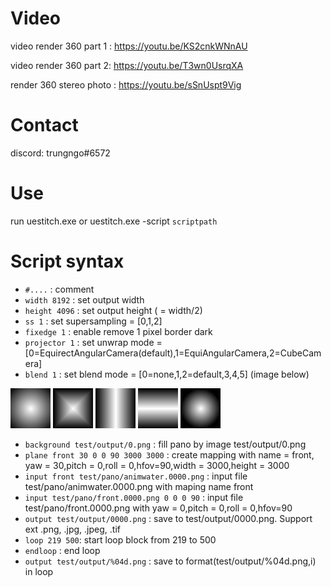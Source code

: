 
# Video

video render 360 part 1 :  https://youtu.be/KS2cnkWNnAU

video render 360 part 2:  https://youtu.be/T3wn0UsrqXA

render 360 stereo photo : https://youtu.be/sSnUspt9Vig

# Contact
discord:  trungngo#6572

# Use
run uestitch.exe or uestitch.exe -script `scriptpath` 

# Script syntax
- `#....` : comment
- `width 8192` : set output width
- `height 4096` : set output height ( = width/2)
- `ss 1` : set supersampling = [0,1,2]
- `fixedge 1` : enable remove 1 pixel border dark
- `projector 1` : set unwrap mode = [0=EquirectAngularCamera(default),1=EquiAngularCamera,2=CubeCamera]
- `blend 1`  : set blend mode = [0=none,1,2=default,3,4,5] (image below)

![mask_1](mask_1.png)
![mask_2](mask_2.png)
![mask_3](mask_3.png)
![mask_4](mask_4.png)
![mask_5](mask_5.png)
- `background test/output/0.png` : fill pano by image test/output/0.png
- `plane front 30 0 0 90 3000 3000` : create mapping with name = front, yaw = 30,pitch = 0,roll = 0,hfov=90,width = 3000,height = 3000
- `input front test/pano/animwater.0000.png` : input file test/pano/animwater.0000.png with maping name front
- `input test/pano/front.0000.png 0 0 0 90` : input file test/pano/front.0000.png with yaw = 0,pitch = 0,roll = 0,hfov=90
- `output test/output/0000.png` : save to test/output/0000.png. Support ext .png, .jpg, .jpeg, .tif
- `loop 219 500`: start loop block from 219 to 500
- `endloop` : end loop
- `output test/output/%04d.png`  : save to format(test/output/%04d.png,i) in loop 

